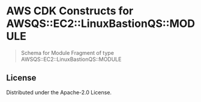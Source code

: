 # AWS CDK Constructs for AWSQS::EC2::LinuxBastionQS::MODULE

> Schema for Module Fragment of type AWSQS::EC2::LinuxBastionQS::MODULE


## License

Distributed under the Apache-2.0 License.
